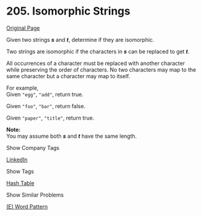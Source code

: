 # 205. Isomorphic Strings

[Original Page](https://leetcode.com/problems/isomorphic-strings/)

Given two strings **_s_** and **_t_**, determine if they are isomorphic.

Two strings are isomorphic if the characters in **_s_** can be replaced to get **_t_**.

All occurrences of a character must be replaced with another character while preserving the order of characters. No two characters may map to the same character but a character may map to itself.

For example,  
Given `"egg"`, `"add"`, return true.

Given `"foo"`, `"bar"`, return false.

Given `"paper"`, `"title"`, return true.

**Note:**  
You may assume both **_s_** and **_t_** have the same length.

<div>

<div id="company_tags" class="btn btn-xs btn-warning">Show Company Tags</div>

<span class="hidebutton">[LinkedIn](/company/linkedin/)</span></div>

<div>

<div id="tags" class="btn btn-xs btn-warning">Show Tags</div>

<span class="hidebutton">[Hash Table](/tag/hash-table/)</span></div>

<div>

<div id="similar" class="btn btn-xs btn-warning">Show Similar Problems</div>

<span class="hidebutton">[(E) Word Pattern](/problems/word-pattern/)</span></div>